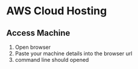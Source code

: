 # AWS Cloud Hosting

## Access Machine
1. Open browser
2. Paste your machine details into the browser url
3. command line should opened



